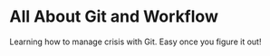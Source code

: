 # All About Git and Workflow

Learning how to manage crisis with Git. Easy once you figure it out!

